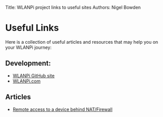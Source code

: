 Title: WLANPi project links to useful sites
Authors: Nigel Bowden

# Useful Links

Here is a collection of useful articles and resources that may help you on your WLANPi journey:

## Development:

 - [WLANPi GitHub site][GitHub]
 - [WLANPi.com][wlanpi.com]

## Articles

- [Remote access to a device behind NAT/Firewall][RemoteAccessNAT]

<!-- Link list -->
[GitHub]: https://github.com/WLAN-PI
[wlanpi.com]: http://wlanpi.com/
[RemoteAccessNAT]: https://thoughts.finimundi.com/remote-access-to-a-device-behind-nat-firewall/


